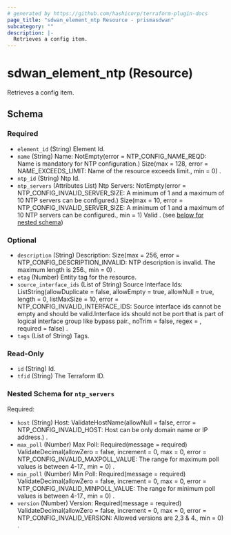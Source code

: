 ```yaml
---
# generated by https://github.com/hashicorp/terraform-plugin-docs
page_title: "sdwan_element_ntp Resource - prismasdwan"
subcategory: ""
description: |-
  Retrieves a config item.
---
```


# sdwan_element_ntp (Resource)

Retrieves a config item.



<!-- schema generated by tfplugindocs -->
## Schema

### Required

- `element_id` (String) Element Id.
- `name` (String) Name: NotEmpty(error = NTP_CONFIG_NAME_REQD: Name is mandatory for NTP configuration.) Size(max = 128, error = NAME_EXCEEDS_LIMIT: Name of the resource exceeds limit., min = 0) .
- `ntp_id` (String) Ntp Id.
- `ntp_servers` (Attributes List) Ntp Servers: NotEmpty(error = NTP_CONFIG_INVALID_SERVER_SIZE: A minimum of 1 and a maximum of 10 NTP servers can be configured.) Size(max = 10, error = NTP_CONFIG_INVALID_SERVER_SIZE: A minimum of 1 and a maximum of 10 NTP servers can be configured., min = 1) Valid . (see [below for nested schema](#nestedatt--ntp_servers))

### Optional

- `description` (String) Description: Size(max = 256, error = NTP_CONFIG_DESCRIPTION_INVALID: NTP description is invalid. The maximum length is 256., min = 0) .
- `etag` (Number) Entity tag for the resource.
- `source_interface_ids` (List of String) Source Interface Ids: ListString(allowDuplicate = false, allowEmpty = true, allowNull = true, length = 0, listMaxSize = 10, error = NTP_CONFIG_INVALID_INTERFACE_IDS: Source interface ids cannot be empty and should be valid.Interface ids should not be port that is part of logical interface group like bypass pair., noTrim = false, regex = , required = false) .
- `tags` (List of String) Tags.

### Read-Only

- `id` (String) Id.
- `tfid` (String) The Terraform ID.

<a id="nestedatt--ntp_servers"></a>
### Nested Schema for `ntp_servers`

Required:

- `host` (String) Host: ValidateHostName(allowNull = false, error = NTP_CONFIG_INVALID_HOST: Host can be only domain name or IP address.) .
- `max_poll` (Number) Max Poll: Required(message = required) ValidateDecimal(allowZero = false, increment = 0, max = 0, error = NTP_CONFIG_INVALID_MAXPOLL_VALUE: The range for maximum poll values is between 4-17., min = 0) .
- `min_poll` (Number) Min Poll: Required(message = required) ValidateDecimal(allowZero = false, increment = 0, max = 0, error = NTP_CONFIG_INVALID_MINPOLL_VALUE: The range for minimum poll values is between 4-17., min = 0) .
- `version` (Number) Version: Required(message = required) ValidateDecimal(allowZero = false, increment = 0, max = 0, error = NTP_CONFIG_INVALID_VERSION: Allowed versions are 2,3 & 4., min = 0) .
